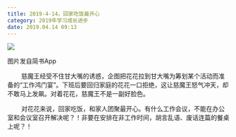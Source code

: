 ```yaml
---
title: 2019-4-14，回家吃饭最开心
category: 2019年学习成长进步
date: 2019.04.14 09:13
---
```


![](https://markdown-1301532546.cos.ap-guangzhou.myqcloud.com/peipei_blog/20210921144413.jpeg)  

图片发自简书App

        慈魔王经受不住甘大嘴的诱惑，企图把花花拉到甘大嘴为筹划某个活动而准备的“工作鸿门宴”。下班后要回归家庭的花花一口拒绝，这让慈魔王怒气冲天，却不敢马上发飙。对着花花，慈魔王不是一副好脸色。  

        对花花来说，回家吃饭，和家人团聚最开心。有什么工作会议，不能在办公室和会议室召开解决呢？！非要在安排在非工作时间，胡言乱语、废话连篇的餐桌上呢？！